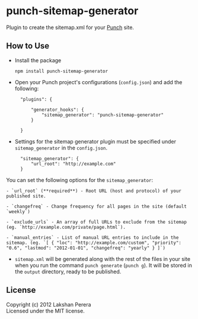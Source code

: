 # punch-sitemap-generator

Plugin to create the sitemap.xml for your [Punch](http://laktek.github.com/punch) site.

## How to Use 

* Install the package

	`npm install punch-sitemap-generator`

* Open your Punch project's configurations (`config.json`) and add the following:

		"plugins": {

			"generator_hooks": {
				"sitemap_generator": "punch-sitemap-generator"
			}

		}

* Settings for the sitemap generator plugin must be specified under `sitemap_generator` in the `config.json`. 

		"sitemap_generator": {
			"url_root": "http://example.com"	
		}

You can set the following options for the `sitemap_generator`:

	- `url_root` (**required**) - Root URL (host and protocol) of your published site.

	- `changefreq` - Change frequency for all pages in the site (default `weekly`)

	- `exclude_urls` - An array of full URLs to exclude from the sitemap (eg. `http://example.com/private/page.html`).

	- `manual_entries` - List of manual URL entries to include in the sitemap. (eg. `[ { "loc": "http://example.com/custom", "priority": "0.6", "lastmod": "2012-01-01", "changefreq": "yearly" } ]`)

* `sitemap.xml` will be generated along with the rest of the files in your site when you run the command `punch generate` (`punch g`). It will be stored in the `output` directory, ready to be published.

## License

Copyright (c) 2012 Lakshan Perera  
Licensed under the MIT license.
